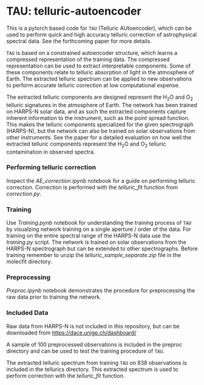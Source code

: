 #  TAU: telluric-autoencoder
This is a pytorch based code for $\texttt{TAU}$ (Telluric AUtoencoder), which can be used to perform quick and high accuracy telluric correction of astrophysical spectral data. See the forthcoming paper for more details.

$\texttt{TAU}$ is based on a constrained autoencoder structure, which learns a compressed representation of the training data. The compressed representation can be used to extract interpretable components. Some of these components relate to telluric absorption of light in the atmosphere of Earth. The extracted telluric spectrum can be applied to new observations to perform accurate telluric correction at low computational expense.

The extracted telluric components are designed represent the $\mathrm{H_2O}$ and $\mathrm{O_2}$ telluric signatures in the atmosphere of Earth. The network has been trained on HARPS-N solar data, and as such the extracted components capture inherent information to the instrument, such as the point spread function. This makes the telluric components specialized for the given spectrograph (HARPS-N), but the network can also be trained on solar observations from other instruments. See the paper for a detailed evaluation on how well the extracted telluric components represent the $\mathrm{H_2O}$ and $\mathrm{O_2}$ telluric contamination in observed spectra. 

### Performing telluric correction
Inspect the *AE_correction.ipynb* notebook for a guide on performing telluric correction. Correction is performed with the *telluric_fit* function from *correction.py*.

### Training 
Use *Training.pynb* notebook for understanding the training process of $\texttt{TAU}$ by visualzing network training on a single aperture / order of the data. For training on the entire spectral range of the HARPS-N data use the *training.py* script. The network is trained on solar observations from the HARPS-N spectrograph but can be extended to other spectrographs. Before training remember to unzip the *telluric_sample_separate.zip* file in the molecfit directory.

### Preprocessing
*Preproc.ipynb* notebook demonstrates the procedure for preprocessing the raw data prior to training the network.

### Included Data
Raw data from HARPS-N is not included in this repository, but can be downloaded from https://dace.unige.ch/dashboard/

A sample of 100 preprocessed observations is included in the preproc directory and can be used to test the training procedure of $\texttt{TAU}$.

The extracted telluric spectrum from training $\texttt{TAU}$ on 838 observations is included in the tellurics directory. This extracted spectrum is used to perform correction with the *telluric_fit* function.


